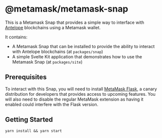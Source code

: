 # @metamask/metamask-snap

This is a Metamask Snap that provides a simple way to interface with [Antelope](https://eosnetwork.com/antelope/) blockchains using a Metamask wallet.

It contains:

- A Metamask Snap that can be installed to provide the ability to interact with Antelope blockchains (at `packages/snap`)
- A simple Svelte Kit application that demonstrates how to use the Metamask Snap (at `packages/site`)

## Prerequisites

To interact with this Snap, you will need to install [MetaMask Flask](https://metamask.io/flask/),
a canary distribution for developers that provides access to upcoming features. You will also need to disable the regular MetaMask extension as having it enabled could interfere with the Flask version.

## Getting Started

```shell
yarn install && yarn start
```
